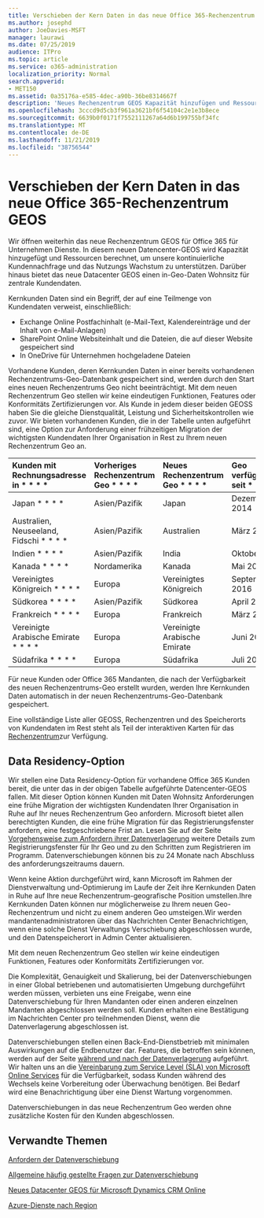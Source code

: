 ```yaml
---
title: Verschieben der Kern Daten in das neue Office 365-Rechenzentrum GEOS
ms.author: josephd
author: JoeDavies-MSFT
manager: laurawi
ms.date: 07/25/2019
audience: ITPro
ms.topic: article
ms.service: o365-administration
localization_priority: Normal
search.appverid:
- MET150
ms.assetid: 0a35176a-e585-4dec-a90b-36be8314667f
description: 'Neues Rechenzentrum GEOS Kapazität hinzufügen und Ressourcen berechnen, um unsere kontinuierliche Kundennachfrage und das Nutzungs Wachstum zu unterstützen. Darüber hinaus bietet das neue Datacenter GEOS einen in-Geo-Daten Wohnsitz für zentrale Kundendaten. Kernkunden Daten ist ein Begriff, der auf eine Teilmenge von Kundendaten verweist, die in den Microsoft Online Services-Bedingungen definiert sind: Exchange Online Postfachinhalt (e-Mail-Text, Kalendereinträge und der Inhalt von e-Mail-Anlagen) und SharePoint Online Websiteinhalt und die Dateien in dieser Website gespeichert und in OneDrive für Unternehmen hochgeladene Dateien.'
ms.openlocfilehash: 3cccd9d5cb3f961a3621bf6f54104c2e1e3b8ece
ms.sourcegitcommit: 6639b0f0171f7552111267a64d6b199755bf34fc
ms.translationtype: MT
ms.contentlocale: de-DE
ms.lasthandoff: 11/21/2019
ms.locfileid: "38756544"
---
```

# <a name="moving-core-data-to-new-office-365-datacenter-geos"></a>Verschieben der Kern Daten in das neue Office 365-Rechenzentrum GEOS

Wir öffnen weiterhin das neue Rechenzentrum GEOS für Office 365 für Unternehmen Dienste. In diesem neuen Datencenter-GEOS wird Kapazität hinzugefügt und Ressourcen berechnet, um unsere kontinuierliche Kundennachfrage und das Nutzungs Wachstum zu unterstützen. Darüber hinaus bietet das neue Datacenter GEOS einen in-Geo-Daten Wohnsitz für zentrale Kundendaten. 

Kernkunden Daten sind ein Begriff, der auf eine Teilmenge von Kundendaten verweist, einschließlich: 
- Exchange Online Postfachinhalt (e-Mail-Text, Kalendereinträge und der Inhalt von e-Mail-Anlagen)
- SharePoint Online Websiteinhalt und die Dateien, die auf dieser Website gespeichert sind
- In OneDrive für Unternehmen hochgeladene Dateien 
  
Vorhandene Kunden, deren Kernkunden Daten in einer bereits vorhandenen Rechenzentrums-Geo-Datenbank gespeichert sind, werden durch den Start eines neuen Rechenzentrums Geo nicht beeinträchtigt. Mit dem neuen Rechenzentrum Geo stellen wir keine eindeutigen Funktionen, Features oder Konformitäts Zertifizierungen vor. Als Kunde in jedem dieser beiden GEOSS haben Sie die gleiche Dienstqualität, Leistung und Sicherheitskontrollen wie zuvor. Wir bieten vorhandenen Kunden, die in der Tabelle unten aufgeführt sind, eine Option zur Anforderung einer frühzeitigen Migration der wichtigsten Kundendaten Ihrer Organisation in Rest zu Ihrem neuen Rechenzentrum Geo an.
  
|Kunden mit Rechnungsadresse in * * * *|Vorheriges Rechenzentrum Geo * * * *|Neues Rechenzentrum Geo * * * *|Geo verfügbar seit * * * *|
|:-----|:-----|:-----|:-----|
|Japan * * * *| Asien/Pazifik | Japan | Dezember 2014 |
|Australien, Neuseeland, Fidschi * * * *| Asien/Pazifik | Australien | März 2015 |
|Indien * * * *| Asien/Pazifik | India | Oktober 2015 |
|Kanada * * * *| Nordamerika | Kanada | Mai 2016 |
|Vereinigtes Königreich * * * *| Europa | Vereinigtes Königreich | September 2016 |
|Südkorea * * * *| Asien/Pazifik | Südkorea | April 2017 |
|Frankreich * * * *| Europa | Frankreich | März 2018 |
|Vereinigte Arabische Emirate * * * *| Europa | Vereinigte Arabische Emirate | Juni 2019 |
|Südafrika * * * *| Europa | Südafrika | Juli 2019 |
  
Für neue Kunden oder Office 365 Mandanten, die nach der Verfügbarkeit des neuen Rechenzentrums-Geo erstellt wurden, werden Ihre Kernkunden Daten automatisch in der neuen Rechenzentrums-Geo-Datenbank gespeichert.
  
Eine vollständige Liste aller GEOSS, Rechenzentren und des Speicherorts von Kundendaten im Rest steht als Teil der interaktiven Karten für das [Rechenzentrum](https://office.com/datamaps)zur Verfügung. 
  
## <a name="data-residency-option"></a>Data Residency-Option

Wir stellen eine Data Residency-Option für vorhandene Office 365 Kunden bereit, die unter das in der obigen Tabelle aufgeführte Datencenter-GEOS fallen. Mit dieser Option können Kunden mit Daten Wohnsitz Anforderungen eine frühe Migration der wichtigsten Kundendaten Ihrer Organisation in Ruhe auf Ihr neues Rechenzentrum Geo anfordern.  Microsoft bietet allen berechtigten Kunden, die eine frühe Migration für das Registrierungsfenster anfordern, eine festgeschriebene Frist an.  Lesen Sie auf der Seite [Vorgehensweise zum Anfordern ihrer Datenverlagerung](request-your-data-move.md) weitere Details zum Registrierungsfenster für Ihr Geo und zu den Schritten zum Registrieren im Programm.  Datenverschiebungen können bis zu 24 Monate nach Abschluss des anforderungszeitraums dauern.

Wenn keine Aktion durchgeführt wird, kann Microsoft im Rahmen der Dienstverwaltung und-Optimierung im Laufe der Zeit ihre Kernkunden Daten in Ruhe auf Ihre neue Rechenzentrum-geografische Position umstellen.Ihre Kernkunden Daten können nur möglicherweise zu Ihrem neuen Geo-Rechenzentrum und nicht zu einem anderen Geo umsteigen.Wir werden mandantenadministratoren über das Nachrichten Center Benachrichtigen, wenn eine solche Dienst Verwaltungs Verschiebung abgeschlossen wurde, und den Datenspeicherort in Admin Center aktualisieren.
   
Mit dem neuen Rechenzentrum Geo stellen wir keine eindeutigen Funktionen, Features oder Konformitäts Zertifizierungen vor.
    
Die Komplexität, Genauigkeit und Skalierung, bei der Datenverschiebungen in einer Global betriebenen und automatisierten Umgebung durchgeführt werden müssen, verbieten uns eine Freigabe, wenn eine Datenverschiebung für Ihren Mandanten oder einen anderen einzelnen Mandanten abgeschlossen werden soll. Kunden erhalten eine Bestätigung im Nachrichten Center pro teilnehmenden Dienst, wenn die Datenverlagerung abgeschlossen ist. 
    
Datenverschiebungen stellen einen Back-End-Dienstbetrieb mit minimalen Auswirkungen auf die Endbenutzer dar. Features, die betroffen sein können, werden auf der Seite [während und nach der Datenverlagerung](during-and-after-your-data-move.md) aufgeführt. Wir halten uns an die [Vereinbarung zum Service Level (SLA) von Microsoft Online Services](https://go.microsoft.com/fwlink/p/?LinkId=523897) für die Verfügbarkeit, sodass Kunden während des Wechsels keine Vorbereitung oder Überwachung benötigen. Bei Bedarf wird eine Benachrichtigung über eine Dienst Wartung vorgenommen. 

Datenverschiebungen in das neue Rechenzentrum Geo werden ohne zusätzliche Kosten für den Kunden abgeschlossen.
    
## <a name="related-topics"></a>Verwandte Themen 
 
[Anfordern der Datenverschiebung](request-your-data-move.md)
    
[Allgemeine häufig gestellte Fragen zur Datenverschiebung](data-move-faq.md)
  
[Neues Datacenter GEOS für Microsoft Dynamics CRM Online](https://go.microsoft.com/fwlink/p/?Linkid=615924)
  
[Azure-Dienste nach Region](https://azure.microsoft.com/regions/)
